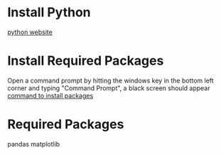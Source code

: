 # Install Python
[python website](https://www.python.org/downloads/)

# Install Required Packages
Open a command prompt by hitting the windows key in the bottom left corner and typing "Command Prompt", a black screen should appear
[command to install packages](https://packaging.python.org/en/latest/tutorials/installing-packages/#use-pip-for-installing)

# Required Packages
pandas
matplotlib
